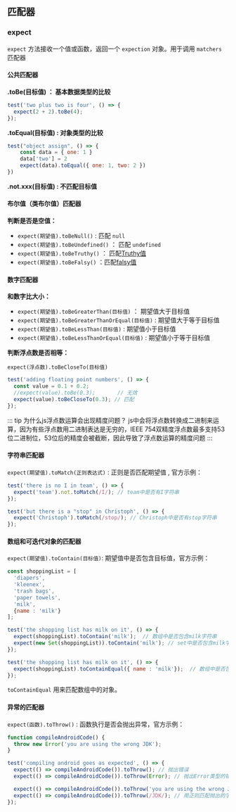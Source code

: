 ## 匹配器

### expect

`expect` 方法接收一个值或函数，返回一个 `expection` 对象。用于调用 `matchers` 匹配器

#### 公共匹配器

**.toBe(目标值) ： 基本数据类型的比较**

```js
test('two plus two is four', () => {
  expect(2 + 2).toBe(4);
});
```

**.toEqual(目标值) : 对象类型的比较**

```js
test("object assign", () => {
    const data = { one: 1 }
    data['two'] = 2
    expect(data).toEqual({ one: 1, two: 2 })
})

```

**.not.xxx(目标值) : 不匹配目标值**

#### 布尔值（类布尔值）匹配器

**判断是否是空值：**

-    `expect(期望值).toBeNull()` : 匹配 `null`
-    `expect(期望值).toBeUndefined()` ： 匹配 `undefined`
-    `expect(期望值).toBeTruthy()` ： 匹配[Truthy值](https://developer.mozilla.org/zh-CN/docs/Glossary/Truthy)
-    `expect(期望值).toBeFalsy()` ：匹配[falsy值](https://developer.mozilla.org/zh-CN/docs/Glossary/Falsy)

#### 数字匹配器

**和数字比大小：**

-   `expect(期望值).toBeGreaterThan(目标值)` ： 期望值大于目标值
-   `expect(期望值).toBeGreaterThanOrEqual(目标值)` : 期望值大于等于目标值
-   `expect(期望值).toBeLessThan(目标值)` : 期望值小于目标值
-   `expect(期望值).toBeLessThanOrEqual(目标值)` : 期望值小于等于目标值

**判断浮点数是否相等：**

`expect(浮点数).toBeCloseTo(目标值)`

```js
test('adding floating point numbers', () => {
  const value = 0.1 + 0.2;
  //expect(value).toBe(0.3);       // 无效
  expect(value).toBeCloseTo(0.3); // 匹配
});
```

::: tip 为什么js浮点数运算会出现精度问题？
js中会将浮点数转换成二进制来运算，因为有些浮点数用二进制表达是无穷的，IEEE 754双精度浮点数最多支持53位二进制位，53位后的精度会被截断，因此导致了浮点数运算的精度问题
:::


#### 字符串匹配器

`expect(期望值).toMatch(正则表达式)` : 正则是否匹配期望值 , 官方示例：

```js
test('there is no I in team', () => {
  expect('team').not.toMatch(/I/); // team中是否有I字符串
});

test('but there is a "stop" in Christoph', () => {
  expect('Christoph').toMatch(/stop/); // Christoph中是否有stop字符串
});
```

#### 数组和可迭代对象的匹配器

`expect(期望值).toContain(目标值)`: 期望值中是否包含目标值，官方示例：

```js
const shoppingList = [
  'diapers',
  'kleenex',
  'trash bags',
  'paper towels',
  'milk',
  {name : 'milk'}
];

test('the shopping list has milk on it', () => {
  expect(shoppingList).toContain('milk');  // 数组中是否包含milk字符串
  expect(new Set(shoppingList)).toContain('milk'); // set中是否包含milk字符串
});

test('the shopping list has milk on it', () => {
  expect(shoppingList).toContainEqual({ name : 'milk'});  // 数组中是否包含milk字符串
});
```

`toContainEqual` 用来匹配数组中的对象。


#### 异常的匹配器

`expect(函数).toThrow()` : 函数执行是否会抛出异常，官方示例：

```js
function compileAndroidCode() {
  throw new Error('you are using the wrong JDK');
}

test('compiling android goes as expected', () => {
  expect(() => compileAndroidCode()).toThrow(); // 抛出错误
  expect(() => compileAndroidCode()).toThrow(Error); // 抛出Error类型的错误 

  expect(() => compileAndroidCode()).toThrow('you are using the wrong JDK'); // 获取抛出的字符串
  expect(() => compileAndroidCode()).toThrow(/JDK/); // 用正则匹配抛出的字符串
});

```

